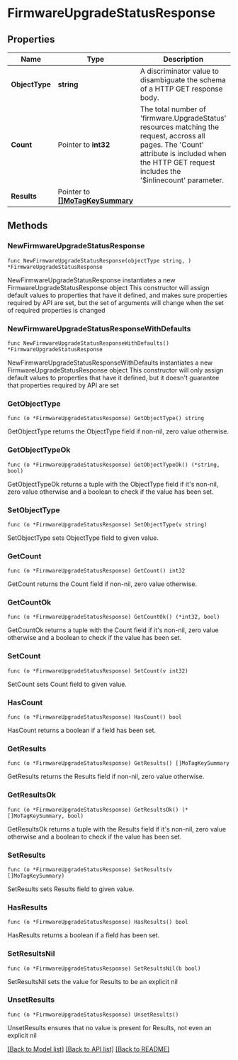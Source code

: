 # FirmwareUpgradeStatusResponse

## Properties

Name | Type | Description | Notes
------------ | ------------- | ------------- | -------------
**ObjectType** | **string** | A discriminator value to disambiguate the schema of a HTTP GET response body. | 
**Count** | Pointer to **int32** | The total number of &#39;firmware.UpgradeStatus&#39; resources matching the request, accross all pages. The &#39;Count&#39; attribute is included when the HTTP GET request includes the &#39;$inlinecount&#39; parameter. | [optional] 
**Results** | Pointer to [**[]MoTagKeySummary**](mo.TagKeySummary.md) |  | [optional] 

## Methods

### NewFirmwareUpgradeStatusResponse

`func NewFirmwareUpgradeStatusResponse(objectType string, ) *FirmwareUpgradeStatusResponse`

NewFirmwareUpgradeStatusResponse instantiates a new FirmwareUpgradeStatusResponse object
This constructor will assign default values to properties that have it defined,
and makes sure properties required by API are set, but the set of arguments
will change when the set of required properties is changed

### NewFirmwareUpgradeStatusResponseWithDefaults

`func NewFirmwareUpgradeStatusResponseWithDefaults() *FirmwareUpgradeStatusResponse`

NewFirmwareUpgradeStatusResponseWithDefaults instantiates a new FirmwareUpgradeStatusResponse object
This constructor will only assign default values to properties that have it defined,
but it doesn't guarantee that properties required by API are set

### GetObjectType

`func (o *FirmwareUpgradeStatusResponse) GetObjectType() string`

GetObjectType returns the ObjectType field if non-nil, zero value otherwise.

### GetObjectTypeOk

`func (o *FirmwareUpgradeStatusResponse) GetObjectTypeOk() (*string, bool)`

GetObjectTypeOk returns a tuple with the ObjectType field if it's non-nil, zero value otherwise
and a boolean to check if the value has been set.

### SetObjectType

`func (o *FirmwareUpgradeStatusResponse) SetObjectType(v string)`

SetObjectType sets ObjectType field to given value.


### GetCount

`func (o *FirmwareUpgradeStatusResponse) GetCount() int32`

GetCount returns the Count field if non-nil, zero value otherwise.

### GetCountOk

`func (o *FirmwareUpgradeStatusResponse) GetCountOk() (*int32, bool)`

GetCountOk returns a tuple with the Count field if it's non-nil, zero value otherwise
and a boolean to check if the value has been set.

### SetCount

`func (o *FirmwareUpgradeStatusResponse) SetCount(v int32)`

SetCount sets Count field to given value.

### HasCount

`func (o *FirmwareUpgradeStatusResponse) HasCount() bool`

HasCount returns a boolean if a field has been set.

### GetResults

`func (o *FirmwareUpgradeStatusResponse) GetResults() []MoTagKeySummary`

GetResults returns the Results field if non-nil, zero value otherwise.

### GetResultsOk

`func (o *FirmwareUpgradeStatusResponse) GetResultsOk() (*[]MoTagKeySummary, bool)`

GetResultsOk returns a tuple with the Results field if it's non-nil, zero value otherwise
and a boolean to check if the value has been set.

### SetResults

`func (o *FirmwareUpgradeStatusResponse) SetResults(v []MoTagKeySummary)`

SetResults sets Results field to given value.

### HasResults

`func (o *FirmwareUpgradeStatusResponse) HasResults() bool`

HasResults returns a boolean if a field has been set.

### SetResultsNil

`func (o *FirmwareUpgradeStatusResponse) SetResultsNil(b bool)`

 SetResultsNil sets the value for Results to be an explicit nil

### UnsetResults
`func (o *FirmwareUpgradeStatusResponse) UnsetResults()`

UnsetResults ensures that no value is present for Results, not even an explicit nil

[[Back to Model list]](../README.md#documentation-for-models) [[Back to API list]](../README.md#documentation-for-api-endpoints) [[Back to README]](../README.md)


